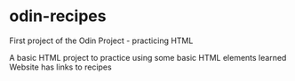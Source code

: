 # odin-recipes
First project of the Odin Project - practicing HTML

A basic HTML project to practice using some basic HTML elements learned
Website has links to recipes 